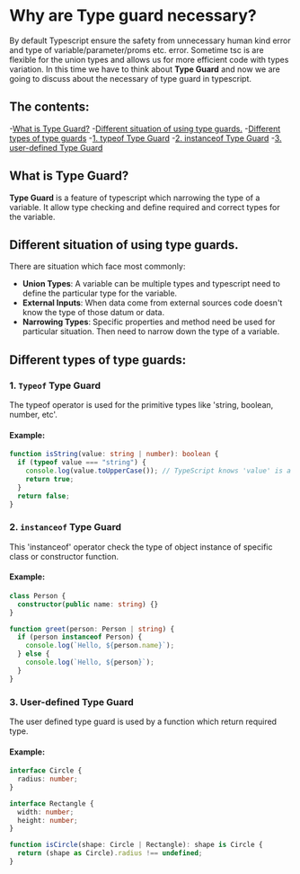 # Why are Type guard necessary?

By default Typescript ensure the safety from unnecessary human kind error and type of variable/parameter/proms etc. error. Sometime tsc is are flexible for the union types and allows us for more efficient code with types variation. In this time we have to think about **Type Guard** and now we are going to discuss about the necessary of type guard in typescript.

## The contents:

-[What is Type Guard?](#what-is-type-guard) -[Different situation of using type guards.](#different-situation-of-using-type-guards) -[Different types of type guards](#different-types-of-type-guards) -[1. typeof Type Guard](#1-typeof-type-guard) -[2. instanceof Type Guard](#2-instanceof-type-guard) -[3. user-defined Type Guard](#3-user-defined-type-guard)

## What is Type Guard?

**Type Guard** is a feature of typescript which narrowing the type of a variable. It allow type checking and define required and correct types for the variable.

## Different situation of using type guards.

There are situation which face most commonly:

- **Union Types**: A variable can be multiple types and typescript need to define the particular type for the variable.
- **External Inputs**: When data come from external sources code doesn't know the type of those datum or data.
- **Narrowing Types**: Specific properties and method need be used for particular situation. Then need to narrow down the type of a variable.

## Different types of type guards:

### 1. `Typeof` Type Guard

The typeof operator is used for the primitive types like 'string, boolean, number, etc'.

#### Example:

```typescript
function isString(value: string | number): boolean {
  if (typeof value === "string") {
    console.log(value.toUpperCase()); // TypeScript knows 'value' is a string here
    return true;
  }
  return false;
}
```

### 2. `instanceof` Type Guard

This 'instanceof' operator check the type of object instance of specific class or constructor function.

#### Example:

```typescript
class Person {
  constructor(public name: string) {}
}

function greet(person: Person | string) {
  if (person instanceof Person) {
    console.log(`Hello, ${person.name}`);
  } else {
    console.log(`Hello, ${person}`);
  }
}
```

### 3. User-defined Type Guard

The user defined type guard is used by a function which return required type.

#### Example:

```typescript
interface Circle {
  radius: number;
}

interface Rectangle {
  width: number;
  height: number;
}

function isCircle(shape: Circle | Rectangle): shape is Circle {
  return (shape as Circle).radius !== undefined;
}
```
